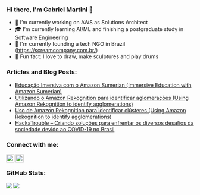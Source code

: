 ### Hi there, I'm Gabriel Martini 👋
- 🔩 I’m currently working on AWS as Solutions Architect
- 🎓 I’m currently learning AI/ML and finishing a postgraduate study in Software Engineering
- 🚀 I'm currently founding a tech NGO in Brazil (https://screamcompany.com.br/)
- 🎨 Fun fact: I love to draw, make sculptures and play drums

### Articles and Blog Posts:
- [Educação Imersiva com o Amazon Sumerian (Immersive Education with Amazon Sumerian)](https://aws.amazon.com/pt/blogs/aws-brasil/educacao-imersiva-com-o-amazon-sumerian/)
- [Utilizando o Amazon Rekognition para identificar aglomerações (Using Amazon Rekognition to identify agglomerations)](https://aws.amazon.com/pt/blogs/aws-brasil/utilizando-o-amazon-rekognition-para-identificar-aglomeracoes/)
- [Uso de Amazon Rekognition para identificar clústeres (Using Amazon Rekognition to identify agglomerations)](https://aws.amazon.com/es/blogs/aws-spanish/uso-de-amazon-rekognition-para-identificar-clusteres/)
- [HackaTrouble – Criando soluções para enfrentar os diversos desafios da sociedade devido ao COVID-19 no Brasil](https://aws.amazon.com/pt/blogs/aws-brasil/hackatrouble-criando-solucoes-para-enfrentar-os-diversos-desafios-da-sociedade-devido-ao-covid-19-no-brasil/)

### Connect with me:
[<img align="left" alt="gabrielbmartini | LinkedIn" width="22px" src="https://cdn.jsdelivr.net/npm/simple-icons@v3/icons/linkedin.svg" />](https://www.linkedin.com/in/gabrielbmartini/)
[<img align="left" alt="gabrielbmartini | Instagram" width="22px" src="https://cdn.jsdelivr.net/npm/simple-icons@v3/icons/instagram.svg" />](https://www.instagram.com/gabrielbmartini/)

<br />

### GitHub Stats:
<div>
  <div>
    <img align="left" src="https://github-readme-stats.vercel.app/api?username=gabrielmartinigit&show_icons=true&theme=dracula&count_private=true" />
  </div>
  <div>
    <img align="left" src="https://github-readme-stats.vercel.app/api/top-langs/?username=gabrielmartinigit&layout=compact&theme=dracula&count_private=true" />
  </div>
</div>
